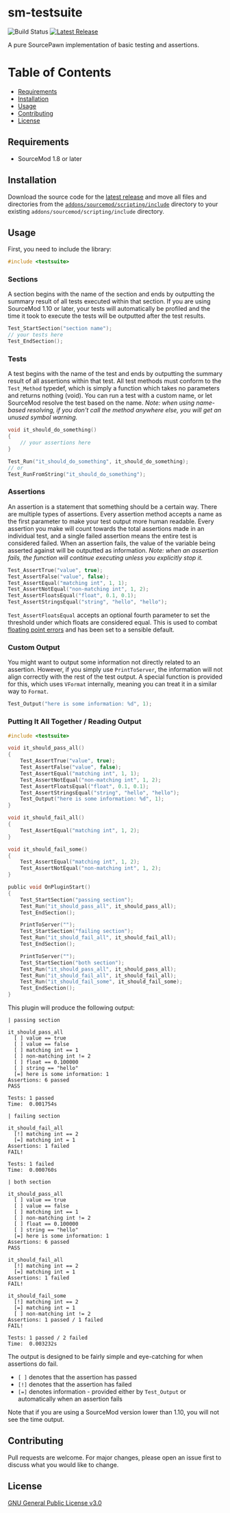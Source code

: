 # sm-testsuite
![Build Status](https://github.com/clugg/sm-testsuite/workflows/Compile%20with%20SourceMod/badge.svg) [![Latest Release](https://img.shields.io/github/v/release/clugg/sm-testsuite?include_prereleases&sort=semver)](https://github.com/clugg/sm-testsuite/releases)

A pure SourcePawn implementation of basic testing and assertions.

Table of Contents
=================

* [Requirements](#requirements)
* [Installation](#installation)
* [Usage](#usage)
* [Contributing](#contributing)
* [License](#license)

## Requirements
* SourceMod 1.8 or later

## Installation
Download the source code for the [latest release](https://github.com/clugg/sm-testsuite/releases/latest) and move all files and directories from the [`addons/sourcemod/scripting/include`](addons/sourcemod/scripting/include) directory to your existing `addons/sourcemod/scripting/include` directory.

## Usage
First, you need to include the library:

```c
#include <testsuite>
```

### Sections
A section begins with the name of the section and ends by outputting the summary result of all tests executed within that section. If you are using SourceMod 1.10 or later, your tests will automatically be profiled and the time it took to execute the tests will be outputted after the test results.

```c
Test_StartSection("section name");
// your tests here
Test_EndSection();
```

### Tests
A test begins with the name of the test and ends by outputting the summary result of all assertions within that test. All test methods must conform to the `Test_Method` typedef, which is simply a function which takes no parameters and returns nothing (void). You can run a test with a custom name, or let SourceMod resolve the test based on the name. *Note: when using name-based resolving, if you don't call the method anywhere else, you will get an unused symbol warning.*

```c
void it_should_do_something()
{
    // your assertions here
}

Test_Run("it_should_do_something", it_should_do_something);
// or
Test_RunFromString("it_should_do_something");
```

### Assertions
An assertion is a statement that something should be a certain way. There are multiple types of assertions. Every assertion method accepts a name as the first parameter to make your test output more human readable. Every assertion you make will count towards the total assertions made in an individual test, and a single failed assertion means the entire test is considered failed. When an assertion fails, the value of the variable being asserted against will be outputted as information. *Note: when an assertion fails, the function will continue executing unless you explicitly stop it.*
```c
Test_AssertTrue("value", true);
Test_AssertFalse("value", false);
Test_AssertEqual("matching int", 1, 1);
Test_AssertNotEqual("non-matching int", 1, 2);
Test_AssertFloatsEqual("float", 0.1, 0.1);
Test_AssertStringsEqual("string", "hello", "hello");
```

`Test_AssertFloatsEqual` accepts an optional fourth parameter to set the threshold under which floats are considered equal. This is used to combat [floating point errors](https://en.wikipedia.org/wiki/Floating_point_error_mitigation) and has been set to a sensible default.

### Custom Output
You might want to output some information not directly related to an assertion. However, if you simply use `PrintToServer`, the information will not align correctly with the rest of the test output. A special function is provided for this, which uses `VFormat` internally, meaning you can treat it in a similar way to `Format`.

```c
Test_Output("here is some information: %d", 1);
```

### Putting It All Together / Reading Output
```c
#include <testsuite>

void it_should_pass_all()
{
    Test_AssertTrue("value", true);
    Test_AssertFalse("value", false);
    Test_AssertEqual("matching int", 1, 1);
    Test_AssertNotEqual("non-matching int", 1, 2);
    Test_AssertFloatsEqual("float", 0.1, 0.1);
    Test_AssertStringsEqual("string", "hello", "hello");
    Test_Output("here is some information: %d", 1);
}

void it_should_fail_all()
{
    Test_AssertEqual("matching int", 1, 2);
}

void it_should_fail_some()
{
    Test_AssertEqual("matching int", 1, 2);
    Test_AssertNotEqual("non-matching int", 1, 2);
}

public void OnPluginStart()
{
    Test_StartSection("passing section");
    Test_Run("it_should_pass_all", it_should_pass_all);
    Test_EndSection();

    PrintToServer("");
    Test_StartSection("failing section");
    Test_Run("it_should_fail_all", it_should_fail_all);
    Test_EndSection();

    PrintToServer("");
    Test_StartSection("both section");
    Test_Run("it_should_pass_all", it_should_pass_all);
    Test_Run("it_should_fail_all", it_should_fail_all);
    Test_Run("it_should_fail_some", it_should_fail_some);
    Test_EndSection();
}
```

This plugin will produce the following output:
```
| passing section

it_should_pass_all
  [ ] value == true
  [ ] value == false
  [ ] matching int == 1
  [ ] non-matching int != 2
  [ ] float == 0.100000
  [ ] string == "hello"
  [=] here is some information: 1
Assertions: 6 passed
PASS

Tests: 1 passed
Time:  0.001754s

| failing section

it_should_fail_all
  [!] matching int == 2
  [=] matching int = 1
Assertions: 1 failed
FAIL!

Tests: 1 failed
Time:  0.000760s

| both section

it_should_pass_all
  [ ] value == true
  [ ] value == false
  [ ] matching int == 1
  [ ] non-matching int != 2
  [ ] float == 0.100000
  [ ] string == "hello"
  [=] here is some information: 1
Assertions: 6 passed
PASS

it_should_fail_all
  [!] matching int == 2
  [=] matching int = 1
Assertions: 1 failed
FAIL!

it_should_fail_some
  [!] matching int == 2
  [=] matching int = 1
  [ ] non-matching int != 2
Assertions: 1 passed / 1 failed
FAIL!

Tests: 1 passed / 2 failed
Time:  0.003232s
```

The output is designed to be fairly simple and eye-catching for when assertions do fail.
* `[ ]` denotes that the assertion has passed
* `[!]` denotes that the assertion has failed
* `[=]` denotes information - provided either by `Test_Output` or automatically when an assertion fails

Note that if you are using a SourceMod version lower than 1.10, you will not see the time output.

## Contributing
Pull requests are welcome. For major changes, please open an issue first to discuss what you would like to change.

## License
[GNU General Public License v3.0](https://choosealicense.com/licenses/gpl-3.0/)
